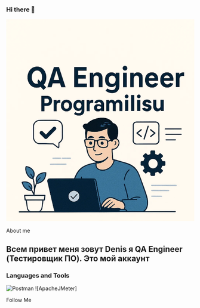 ### Hi there 👋

![Header](https://github.com/ProgramIlisu/Programilisu/blob/main/assets/QA.png)

About me
## Всем привет меня зовут Denis я QA Engineer (Тестировщик ПО). Это мой аккаунт 

### Languages and Tools
![Postman](https://img.shields.io/badge/-Postman-222222?style=for-the-badge&logo=Postman)
![ApacheJMeter]

Follow Me
